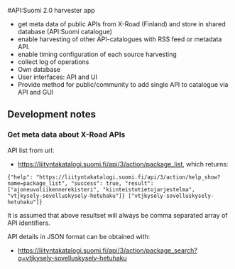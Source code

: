 #API:Suomi 2.0 harvester app 

* get meta data of public APIs from X-Road (Finland) and store in shared database (API:Suomi catalogue)
* enable harvesting of other API-catalogues with RSS feed or metadata API. 
* enable timing configuration of each source harvesting
* collect log of operations
* Own database
* User interfaces: API and UI
* Provide method for public/community to add single API to catalogue via API and GUI

## Development notes

### Get meta data about X-Road APIs

API list from url:
* https://liityntakatalogi.suomi.fi/api/3/action/package_list, which returns:

```
{"help": "https://liityntakatalogi.suomi.fi/api/3/action/help_show?name=package_list", "success": true, "result": ["ajoneuvoliikennerekisteri", "kiinteistotietojarjestelma", "vtjkysely-sovelluskysely-hetuhaku"]} ["vtjkysely-sovelluskysely-hetuhaku"]}
```
It is assumed that above resultset will always be comma separated array of API identifiers. 

API details in JSON format can be obtained with: 
* https://liityntakatalogi.suomi.fi/api/3/action/package_search?q=vtjkysely-sovelluskysely-hetuhaku

